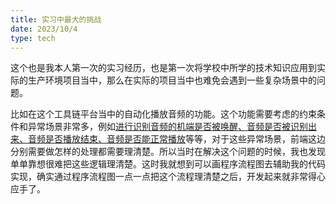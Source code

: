 ```yaml
---
title: 实习中最大的挑战
date: 2023/10/4
type: tech
---
```


这个也是我本人第一次的实习经历，也是第一次将学校中所学的技术知识应用到实际的生产环境项目当中，那么在实际的项目当中也难免会遇到一些复杂场景中的问题。

比如在这个工具链平台当中的自动化播放音频的功能。这个功能需要考虑的约束条件和异常场景非常多，例如<u>进行识别音频的机端是否被唤醒、音频是否被识别出来、音频是否播放结束、音频是否能正常播放</u>等等，对于这些异常场景，前端这边分别需要做怎样的处理都需要理清楚。所以当时在解决这个问题的时候，我也发现单单靠想很难把这些逻辑理清楚。这时我就想到可以画程序流程图去辅助我的代码实现，确实通过程序流程图一点一点把这个流程理清楚之后，开发起来就非常得心应手了。